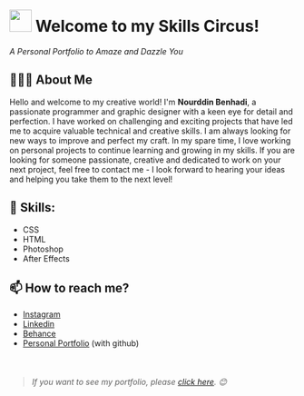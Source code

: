 # <img src="https://media.tenor.com/RLMO_m0q-DwAAAAi/dm4uz3-foekoe.gif" width="39"> Welcome to my Skills Circus!

_A Personal Portfolio to Amaze and Dazzle You_

## 👨🏻‍💻 About Me
Hello and welcome to my creative world! I'm **Nourddin Benhadi**, a passionate programmer and graphic designer with a keen eye for detail and perfection. I have worked on challenging and exciting projects that have led me to acquire valuable technical and creative skills. I am always looking for new ways to improve and perfect my craft. In my spare time, I love working on personal projects to continue learning and growing in my skills. If you are looking for someone passionate, creative and dedicated to work on your next project, feel free to contact me - I look forward to hearing your ideas and helping you take them to the next level!

## 🎨  Skills:
- CSS
- HTML
- Photoshop
- After Effects

## 📫 How to reach me?
- [Instagram](https://www.instagram.com/NixiusGFX/)
- [Linkedin](https://www.linkedin.com/in/nourddin-benhadi-35395426a/)
- [Behance](https://www.behance.net/nixiusdev)
- [Personal Portfolio](https://nxrddinbnh.github.io/Codigos/) (with github)

<br>

>###### If you want to see my portfolio, please [click here](https://nourddinbnh.000webhostapp.com). 😊
